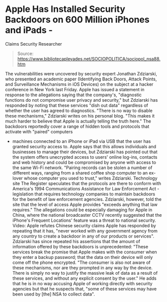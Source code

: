 # Apple Has Installed Security Backdoors on 600 Million iPhones and iPads - 
Claims Security Researcher

> Source: https://www.bibliotecapleyades.net/SOCIOPOLITICA/sociopol_nsa88.htm

The vulnerabilities were uncovered by
security expert Jonathan Zdziarski, who presented an
academic paper (Identifying
Back Doors, Attack Points, and Surveillance Mechanisms in iOS
Devices) on the subject at a
hacker conference in New York last Friday.
Apple has issued a statement in response
to the allegations saying that the company's,
"diagnostic functions do not
compromise user privacy and security," but Zdziarski has
responded by noting that these
services "dish out data" regardless of whether the user has
agreed to diagnostics.
"There is no way to disable these
mechanisms," Zdziarski writes on his personal blog. "This makes
it much harder to believe that Apple is actually telling the
truth here."
The backdoors reportedly cover a range
of hidden tools and protocols that activate with "paired" computers
- machines connected to an iPhone or iPad via USB that the user has
granted security access to.
Apple says that this allows individuals
and businesses to manage their devices, but Zdziarski has pointed
out that the system offers unecrypted access to users' online
log-ins, contacts and web history and could be compromised by anyone
with access to the same Wi-Fi network.
"Pairing records can be stolen a
number of different ways, ranging from a shared coffee shop
computer to an ex-lover whose computer you used to trust,"
writes Zdziarski.
Technology site
The Register speculates that
the protocols are there to conform with America's 1994
Communications Assistance for Law Enforcement Act - legislation that
requires technology companies to maintain backdoors for the benefit
of law enforcement agencies.
Zdziarski, however, told the site that
the level of access Apple provides "exceeds anything that law
requires."
The allegations could be especially
damaging for Apple in China, where the national broadcaster CCTV
recently suggested that the iPhone's Frequent Locations' feature
was
a threat to national security.
Video:
Apple refutes Chinese security claims
Apple has responded by repeating that it
has,
"never worked with any government
agency from any country to create a backdoor in any of our
products or services".
Zdziarski has since repeated his
assertions that the amount of information offered by these backdoors
is unprecedented:
"These services break the promise
that Apple makes with the consumer when they enter a backup
password; that the data on their device will only come off the
phone encrypted.
"The consumer is also not aware of
these mechanisms, nor are they prompted in any way by the
device. There is simply no way to justify the massive leak of
data as a result of these services, and without any explicit
consent by the user."
He adds that he is in no way accusing
Apple of working directly with security agencies but that he
suspects that,
"some of these services may have
been used by [the] NSA to collect data".
